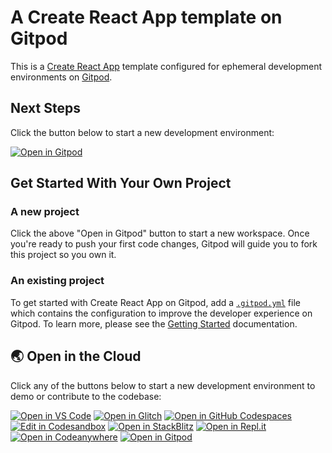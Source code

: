 # A Create React App template on Gitpod

This is a [Create React App](https://create-react-app.dev/) template configured for ephemeral development environments on [Gitpod](https://www.gitpod.io/).

## Next Steps

Click the button below to start a new development environment:

[![Open in Gitpod](https://gitpod.io/button/open-in-gitpod.svg)](https://gitpod.io/#https://github.com/gitpod-io/template-typescript-react)

## Get Started With Your Own Project

### A new project

Click the above "Open in Gitpod" button to start a new workspace. Once you're ready to push your first code changes, Gitpod will guide you to fork this project so you own it.

### An existing project

To get started with Create React App on Gitpod, add a [`.gitpod.yml`](./.gitpod.yml) file which contains the configuration to improve the developer experience on Gitpod. To learn more, please see the [Getting Started](https://www.gitpod.io/docs/getting-started) documentation.

## 🌏  Open in the Cloud 
Click any of the buttons below to start a new development environment to demo or contribute to the codebase:

[![Open in VS Code](https://img.shields.io/badge/Open%20in-VS%20Code-blue?logo=visualstudiocode)](https://vscode.dev/github/gitpod-io/template-typescript-react)
[![Open in Glitch](https://img.shields.io/badge/Open%20in-Glitch-blue?logo=glitch)](https://glitch.com/edit/#!/import/github/gitpod-io/template-typescript-react)
[![Open in GitHub Codespaces](https://github.com/codespaces/badge.svg)](https://codespaces.new/gitpod-io/template-typescript-react)
[![Edit in Codesandbox](https://codesandbox.io/static/img/play-codesandbox.svg)](https://codesandbox.io/s/github/gitpod-io/template-typescript-react)
[![Open in StackBlitz](https://developer.stackblitz.com/img/open_in_stackblitz.svg)](https://stackblitz.com/github/gitpod-io/template-typescript-react)
[![Open in Repl.it](https://replit.com/badge/github/withastro/astro)](https://replit.com/github/gitpod-io/template-typescript-react)
[![Open in Codeanywhere](https://codeanywhere.com/img/open-in-codeanywhere-btn.svg)](https://app.codeanywhere.com/#https://github.com/gitpod-io/template-typescript-react)
[![Open in Gitpod](https://gitpod.io/button/open-in-gitpod.svg)](https://gitpod.io/#https://github.com/gitpod-io/template-typescript-react)
